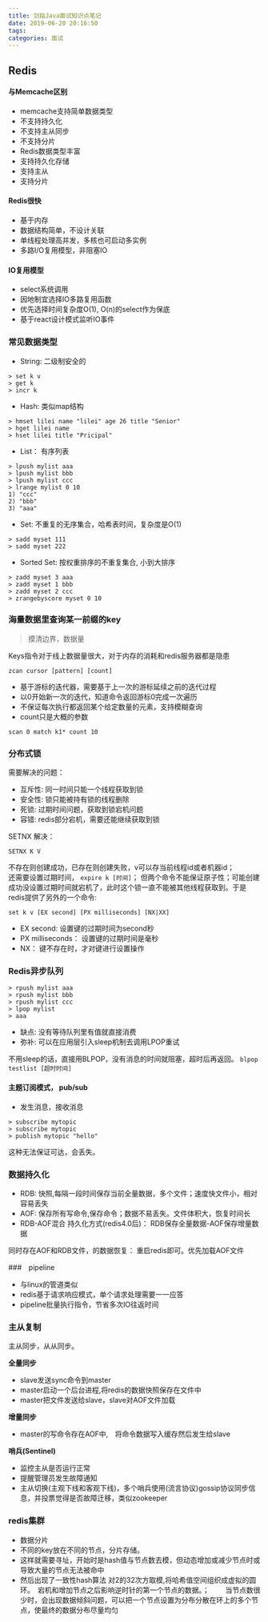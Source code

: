 ```yaml
---
title: 剑指Java面试知识点笔记
date: 2019-06-20 20:16:50
tags:
categories: 面试
---
```


Redis
---

#### 与Memcache区别
- memcache支持简单数据类型
- 不支持持久化
- 不支持主从同步
- 不支持分片
- Redis数据类型丰富
- 支持持久化存储
- 支持主从
- 支持分片

#### Redis很快
- 基于内存
- 数据结构简单，不设计关联
- 单线程处理高并发，多核也可启动多实例
- 多路I/O复用模型，非阻塞IO

#### IO复用模型
- select系统调用
- 因地制宜选择IO多路复用函数
- 优先选择时间复杂度O(1), O(n)的select作为保底
- 基于react设计模式监听IO事件

### 常见数据类型

- String: 二级制安全的
```
> set k v
> get k
> incr k
```
- Hash: 类似map结构
```
> hmset lilei name "lilei" age 26 title "Senior"
> hget lilei name
> hset lilei title "Pricipal"
```
- List： 有序列表
```
> lpush mylist aaa
> lpush mylist bbb
> lpush mylist ccc
> lrange mylist 0 10
1) "ccc"
2) "bbb"
3) "aaa"
```
- Set: 不重复的无序集合，哈希表时间，复杂度是O(1)
```
> sadd myset 111
> sadd myset 222
```
- Sorted Set: 按权重排序的不重复集合, 小到大排序
```
> zadd myset 3 aaa
> zadd myset 1 bbb
> zadd myset 2 ccc
> zrangebyscore myset 0 10
```

### 海量数据里查询某一前缀的key

> 摸清边界，数据量

Keys指令对于线上数据量很大，对于内存的消耗和redis服务器都是隐患

`zcan cursor [pattern] [count]`
- 基于游标的迭代器，需要基于上一次的游标延续之前的迭代过程
- 以0开始新一次的迭代，知道命令返回游标0完成一次遍历
- 不保证每次执行都返回某个给定数量的元素，支持模糊查询
- count只是大概的参数

```
scan 0 match k1* count 10
```

### 分布式锁

需要解决的问题：
- 互斥性: 同一时间只能一个线程获取到锁
- 安全性: 锁只能被持有锁的线程删除
- 死锁: 过期时间问题，获取到锁宕机问题
- 容错: redis部分宕机，需要还能继续获取到锁

SETNX 解决：
```
SETNX K V 
```
不存在则创建成功，已存在则创建失败，v可以存当前线程id或者机器id；  
还需要设置过期时间， `expire k [时间]`； 但两个命令不能保证原子性；可能创建成功没设置过期时间就宕机了，此时这个锁一直不能被其他线程获取到。于是redis提供了另外的一个命令:

```
set k v [EX second] [PX milliseconds] [NX|XX]
```
- EX second: 设置键的过期时间为second秒
- PX milliseconds： 设置键的过期时间是毫秒
- NX： 键不存在时，才对键进行设置操作

### Redis异步队列

```
> rpush mylist aaa
> rpush mylist bbb
> rpush mylist ccc
> lpop mylist
> aaa
```
- 缺点: 没有等待队列里有值就直接消费
- 弥补: 可以在应用层引入sleep机制去调用LPOP重试

不用sleep的话，直接用BLPOP，没有消息的时间就阻塞，超时后再返回。 `blpop testlist [超时时间]`

#### 主题订阅模式， pub/sub

- 发生消息，接收消息
```
> subscribe mytopic
> subscribe mytopic
> publish mytopic "hello"
```
这种无法保证可达，会丢失。

### 数据持久化

- RDB: 快照,每隔一段时间保存当前全量数据，多个文件；速度快文件小，相对容易丢失
- AOF: 保存所有写命令,保存命令；数据不易丢失。文件体积大，恢复时间长
- RDB-AOF混合 持久化方式(redis4.0后)： RDB保存全量数据-AOF保存增量数据
  
同时存在AOF和RDB文件，的数据恢复： 重启redis即可。优先加载AOF文件

###　pipeline

- 与linux的管道类似
- redis基于请求响应模式，单个请求处理需要一一应答
- pipeline批量执行指令，节省多次IO往返时间

### 主从复制

主从同步，从从同步。

**全量同步**
- slave发送sync命令到master
- master启动一个后台进程,将redis的数据快照保存在文件中
- master把文件发送给slave，slave对AOF文件加载

**增量同步**
- master的写命令存在AOF中,　将命令数据写入缓存然后发生给slave

**哨兵(Sentinel)**

- 监控主从是否运行正常
- 提醒管理员发生故障通知
- 主从切换(主观下线和客观下线)，多个哨兵使用(流言协议)gossip协议同步信息，并投票觉得是否故障迁移，类似zookeeper

### redis集群

- 数据分片
- 不同的key放在不同的节点，分片存储。
- 这样就需要寻址，开始时是hash值与节点数去模，但动态增加或减少节点时或导致大量的节点无法被命中
- 然后出现了一致性hash算法
对2的32次方取模,将哈希值空间组织成虚拟的圆环。　宕机和增加节点之后影响逆时针的第一个节点的数据。；　　
当节点数很少时，会出现数据倾斜问题，可以把一个节点设置为分布分散在环上的多个节点，使最终的数据分布尽量均匀